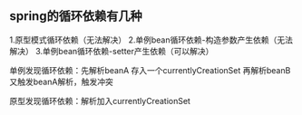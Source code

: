 
## spring的循环依赖有几种
 1.原型模式循环依赖（无法解决）
 2.单例bean循环依赖-构造参数产生依赖（无法解决）
 3.单例bean循环依赖-setter产生依赖（可以解决）

单例发现循环依赖：先解析beanA 存入一个currentlyCreationSet 再解析beanB 又触发beanA解析，触发冲突

原型发现循环依赖：解析加入currentlyCreationSet